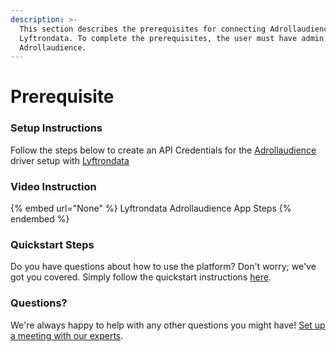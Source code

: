 ```yaml
---
description: >-
  This section describes the prerequisites for connecting Adrollaudience to
  Lyftrondata. To complete the prerequisites, the user must have admin access to
  Adrollaudience.
---
```


# Prerequisite

<mark style="color:blue;"></mark>

### Setup Instructions

Follow the steps below to create an API Credentials for the [Adrollaudience](None) driver setup with [Lyftrondata](https://www.lyftrondata.com)

### Video Instruction

{% embed url="None" %}
Lyftrondata Adrollaudience App Steps
{% endembed %}

### Quickstart Steps

Do you have questions about how to use the platform? Don't worry; we've got you covered. Simply follow the quickstart instructions [here](README.md).

### Questions? <a href="#questions" id="questions"></a>

We're always happy to help with any other questions you might have! [Set up a meeting with our experts](https://www.lyftrondata.com/book-a-meeting/).

